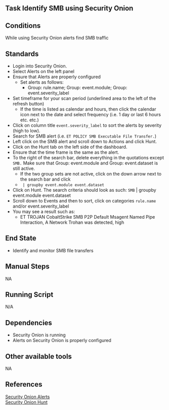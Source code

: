 ## Task Identify SMB using Security Onion  


## Conditions  
While using Security Onion alerts find SMB traffic  


## Standards  
* Login into Security Onion. 
* Select Alerts on the left panel  
* Ensure that Alerts are properly configured  
	* Set alerts as follows:  
		* Group: rule.name; Group: event.module; Group: event.severity_label  
* Set timeframe for your scan period (underlined area to the left of the refresh button)  
	* If the time is listed as calendar and hours, then click the calendar icon next to the date and select frequency (i.e. 1 day or last 6 hours etc. etc.)  
* Click on column title `event.severity_label` to sort the alerts by severity (high to low).  
* Search for SMB alert (i.e. `ET POLICY SMB Executable File Transfer.`)  
* Left click on the SMB alert and scroll down to Actions and click Hunt.  
* Click on the Hunt tab on the left side of the dashboard.  
* Ensure that the time frame is the same as the alert.  
* To the right of the search bar, delete everything in the quotations except `SMB.` Make sure that Group: event.module and Group: event.dataset is still active.  
	* If the two group sets are not active, click on the down arrow next to the search bar and click  
	* ` | groupby event.module event.dataset`  
* Click on Hunt. The search criteria should look as such: `SMB` | groupby event.module event.dataset  
* Scroll down to Events and then to sort, click on categories `rule.name` and/or event.severity_label  
* You may see a result such as:  
	* ET TROJAN CobaltStrike SMB P2P Default Msagent Named Pipe Interaction, A Network Trohan was detected, high  

## End State  
* Identify and monitor SMB file transfers  


## Manual Steps  
NA  


## Running Script  
N/A  


## Dependencies  
* Security Onion is running
* Alerts on Security Onion is properly configured 


## Other available tools  
NA  


## References  
[Security Onion Alerts](https://docs.securityonion.net/en/16.04/alerts.html)  
[Security Onion Hunt](https://github.com/Security-Onion-Solutions/securityonion-docs/blob/2.2/hunt.rst)  
